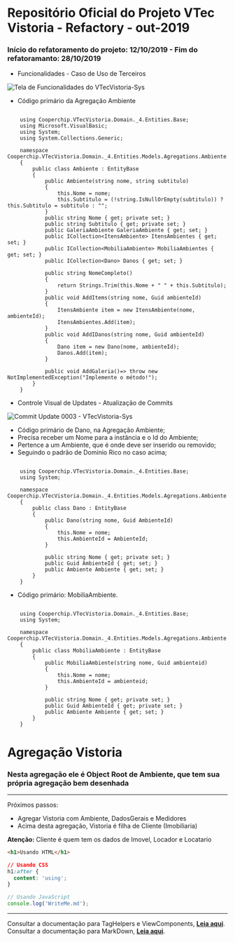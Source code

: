 # Repositório Oficial do Projeto VTec Vistoria - Refactory - out-2019

### Início do refatoramento do projeto: 12/10/2019 - Fim do refatoramanto: 28/10/2019



- Funcionalidades - Caso de Uso de Terceiros


![Tela de Funcionalidades do VTecVistoria-Sys](http://apimltools.com.br/vtecvistoriaimg/funcionalidades1280x720.png "Apresentação - VTecVistoria-Sys")


- Código primário da Agregação Ambiente

```CSharp

	using Cooperchip.VTecVistoria.Domain._4.Entities.Base;
	using Microsoft.VisualBasic;
	using System;
	using System.Collections.Generic;

	namespace Cooperchip.VTecVistoria.Domain._4.Entities.Models.Agregations.Ambiente
	{
		public class Ambiente : EntityBase
		{
			public Ambiente(string nome, string subtitulo)
			{
				this.Nome = nome;
				this.Subtitulo = (!string.IsNullOrEmpty(subtitulo)) ? this.Subtitulo = subtitulo : "";
			}
			public string Nome { get; private set; }
			public string Subtitulo { get; private set; }
			public GaleriaAmbiente GaleriaAmbiente { get; set; }
			public ICollection<ItensAmbiente> ItensAmbientes { get; set; }
			public ICollection<MobiliaAmbiente> MobiliaAmbientes { get; set; }
			public ICollection<Dano> Danos { get; set; }

			public string NomeCompleto()
			{
				return Strings.Trim(this.Nome + " " + this.Subtitulo);
			}
			public void AddItems(string nome, Guid ambienteId)
			{
				ItensAmbiente item = new ItensAmbiente(nome, ambienteId);
				ItensAmbientes.Add(item);
			}
			public void AddIDanos(string nome, Guid ambienteId)
			{
				Dano item = new Dano(nome, ambienteId);
				Danos.Add(item);
			}

			public void AddGaleria()=> throw new NotImplementedException("Implemente o método!");
		}
	}

```


- Controle Visual de Updates - Atualização de Commits

![Commit Update 0003 - VTecVistoria-Sys](http://apimltools.com.br/vtecvistoriaimg/commits-upd-0003.png "Atualização de Commits")


- Código primário de Dano, na Agregação Ambiente;
- Precisa receber um Nome para a instância e o Id do Ambiente;
- Pertence a um Ambiente, que é onde deve ser inserido ou removido;
- Seguindo o padrão de Domínio Rico no caso acima;


```CSharp

	using Cooperchip.VTecVistoria.Domain._4.Entities.Base;
	using System;

	namespace Cooperchip.VTecVistoria.Domain._4.Entities.Models.Agregations.Ambiente
	{
		public class Dano : EntityBase
		{
			public Dano(string nome, Guid AmbienteId)
			{
				this.Nome = nome;
				this.AmbienteId = AmbienteId;
			}

			public string Nome { get; private set; }
			public Guid AmbienteId { get; set; }
			public Ambiente Ambiente { get; set; }
		}
	}

```

- Código primário: MobiliaAmbiente.

```CSharp

	using Cooperchip.VTecVistoria.Domain._4.Entities.Base;
	using System;

	namespace Cooperchip.VTecVistoria.Domain._4.Entities.Models.Agregations.Ambiente
	{
		public class MobiliaAmbiente : EntityBase
		{
			public MobiliaAmbiente(string nome, Guid ambienteid)
			{
				this.Nome = nome;
				this.AmbienteId = ambienteid;
			}

			public string Nome { get; private set; }
			public Guid AmbienteId { get; private set; }
			public Ambiente Ambiente { get; set; }
		}
	}

```


# Agregação Vistoria
### Nesta agregação ele é Object Root de Ambiente, que tem sua própria agregação bem desenhada

---

Próximos passos:

* Agregar Vistoria com Ambiente, DadosGerais e Medidores
* Acima desta agregação, Vistoria é filha de Cliente (Imobiliaria)

**Atenção:** Cliente é quem tem os dados de Imovel, Locador e Locatario

```html
<h1>Usando HTML</h1>
```

```css
// Usando CSS
h1:after {
  content: 'using';
}
```

```js
// Usando JavaScript
console.log('WriteMe.md');
```

---

Consultar a documentação para TagHelpers e ViewComponents, **[Leia aqui](https://docs.microsoft.com/pt-br/)**.
Consultar a documentação para MarkDown, **[Leia aqui](http://daringfireball.net/projects/markdown/basics)**.
